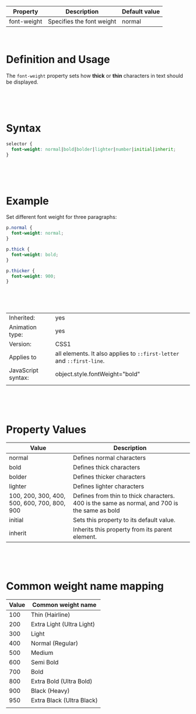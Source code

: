 | Property    | Description               | Default value |
| ----------- | ------------------------- | ------------- |
| font-weight | Specifies the font weight | normal        |

&nbsp;

# Definition and Usage

The `font-weight` property sets how **thick** or **thin** characters in text should be displayed.

&nbsp;

&nbsp;

# Syntax

```css
selector {
  font-weight: normal|bold|bolder|lighter|number|initial|inherit;
}
```

&nbsp;

&nbsp;

# Example

Set different font weight for three paragraphs:

```css
p.normal {
  font-weight: normal;
}

p.thick {
  font-weight: bold;
}

p.thicker {
  font-weight: 900;
}
```

&nbsp;

&nbsp;

|                    |                                                                       |
| ------------------ | --------------------------------------------------------------------- |
| Inherited:         | yes                                                                   |
| Animation type:    | yes                                                                   |
| Version:           | CSS1                                                                  |
| Applies to         | all elements. It also applies to `::first-letter` and `::first-line`. |
| JavaScript syntax: | object.style.fontWeight="bold"                                        |
|                    |                                                                       |

&nbsp;

&nbsp;

# Property Values

| Value                                       | Description                                                                                   |
| ------------------------------------------- | --------------------------------------------------------------------------------------------- |
| normal                                      | Defines normal characters                                                                     |
| bold                                        | Defines thick characters                                                                      |
| bolder                                      | Defines thicker characters                                                                    |
| lighter                                     | Defines lighter characters                                                                    |
| 100, 200, 300, 400, 500, 600, 700, 800, 900 | Defines from thin to thick characters. 400 is the same as normal, and 700 is the same as bold |
| initial                                     | Sets this property to its default value.                                                      |
| inherit                                     | Inherits this property from its parent element.                                               |

&nbsp;

&nbsp;

# Common weight name mapping

| Value | Common weight name        |
| ----- | ------------------------- |
| 100   | Thin (Hairline)           |
| 200   | Extra Light (Ultra Light) |
| 300   | Light                     |
| 400   | Normal (Regular)          |
| 500   | Medium                    |
| 600   | Semi Bold                 |
| 700   | Bold                      |
| 800   | Extra Bold (Ultra Bold)   |
| 900   | Black (Heavy)             |
| 950   | Extra Black (Ultra Black) |
|       |                           |
